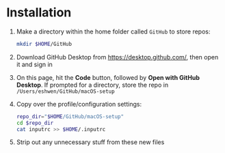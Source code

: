 # Installation

1. Make a directory within the home folder called `GitHub` to store repos:

    ```sh
    mkdir $HOME/GitHub
    ```

2. Download GitHub Desktop from <https://desktop.github.com/>, then open it and sign in

3. On this page, hit the **Code** button, followed by **Open with GitHub Desktop**. If prompted for a directory, store the repo in `/Users/eshwen/GitHub/macOS-setup`

4. Copy over the profile/configuration settings:

    ```sh
    repo_dir="$HOME/GitHub/macOS-setup"
    cd $repo_dir
    cat inputrc >> $HOME/.inputrc
    ```

5. Strip out any unnecessary stuff from these new files
